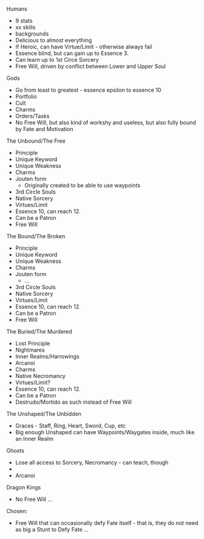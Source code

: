 
Humans
- 9 stats
- xx skills
- backgrounds
- Delicious to almost everything
- If Heroic, can have Virtue/Limit - otherwise always fail
- Essence blind, but can gain up to Essence 3.
- Can learn up to 1st Circe Sorcery
- Free Will, driven by conflict between Lower and Upper Soul

Gods
- Go from least to greatest - essence epsilon to essence 10
- Portfolio
- Cult
- Charms
- Orders/Tasks
- No Free Will, but also kind of workshy and useless, but also fully bound by Fate and Motivation

The Unbound/The Free
- Principle
- Unique Keyword
- Unique Weakness
- Charms
- Jouten form
  - Originally created to be able to use waypoints
- 3rd Circle Souls
- Native Sorcery
- Virtues/Limit
- Essence 10, can reach 12.
- Can be a Patron
- Free Will

The Bound/The Broken
- Principle
- Unique Keyword
- Unique Weakness
- Charms
- Jouten form
  - ...
- 3rd Circle Souls
- Native Sorcery
- Virtues/Limit
- Essence 10, can reach 12.
- Can be a Patron
- Free Will

The Buried/The Murdered
- Lost Principle
- Nightmares
- Inner Realms/Harrowings
- Arcanoi
- Charms
- Native Necromancy
- Virtues/Limit?
- Essence 10, can reach 12.
- Can be a Patron
- Destrudo/Mortido as such instead of Free Will

The Unshaped/The Unbidden
- Graces - Staff, Ring, Heart, Sword, Cup,  etc
- Big enough Unshaped can have Waypoints/Waygates inside, much like an Inner Realm

Ghosts
- Lose all access to Sorcery, Necromancy - can teach, though
- 
- Arcanoi

Dragon Kings
- No Free Will
...

Chosen:
- Free Will that can occasionally defy Fate itself - that is, they do not need as big a Stunt to Defy Fate
...



